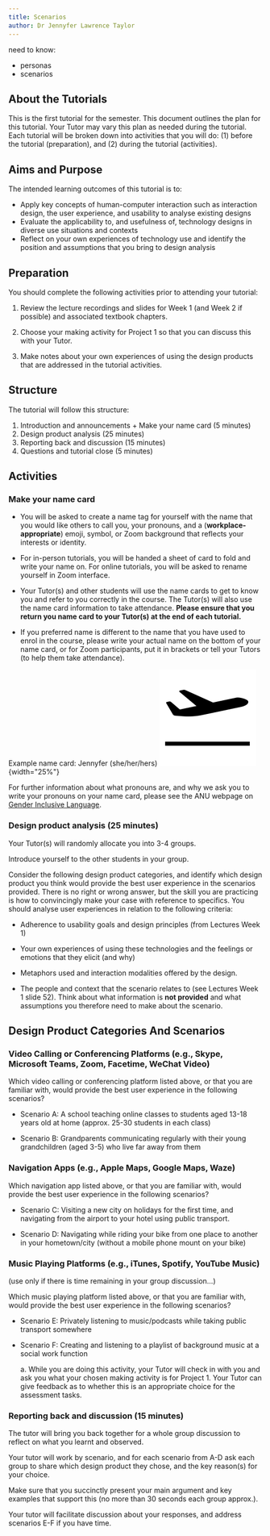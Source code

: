 ```yaml
---
title: Scenarios
author: Dr Jennyfer Lawrence Taylor
---
```


need to know:

- personas
- scenarios

## About the Tutorials

This is the first tutorial for the semester. This document outlines the
plan for this tutorial. Your Tutor may vary this plan as needed during
the tutorial. Each tutorial will be broken down into activities that you
will do: (1) before the tutorial (preparation), and (2) during the
tutorial (activities).

## Aims and Purpose

The intended learning outcomes of this tutorial is to:

- Apply key concepts of human-computer interaction such as interaction design, the user experience, and usability to analyse existing designs
- Evaluate the applicability to, and usefulness of, technology designs in diverse use situations and contexts
- Reflect on your own experiences of technology use and identify the position and assumptions that you bring to design analysis

## Preparation

You should complete the following activities prior to attending your
tutorial:

1.  Review the lecture recordings and slides for Week 1 (and Week 2 if
    possible) and associated textbook chapters.

2.  Choose your making activity for Project 1 so that you can discuss
    this with your Tutor.

3.  Make notes about your own experiences of using the design products
    that are addressed in the tutorial activities.

## Structure

The tutorial will follow this structure:

1. Introduction and announcements + Make your name card (5 minutes)
2. Design product analysis (25 minutes)
3. Reporting back and discussion (15 minutes)
4. Questions and tutorial close (5 minutes)

## Activities


### Make your name card

- You will be asked to create a name tag for yourself with the name that
  you would like others to call you, your pronouns, and a
  (**workplace-appropriate**) emoji, symbol, or Zoom background that
  reflects your interests or identity.

- For in-person tutorials, you will be handed a sheet of card to fold
  and write your name on. For online tutorials, you will be asked to
  rename yourself in Zoom interface.

- Your Tutor(s) and other students will use the name cards to get to
  know you and refer to you correctly in the course. The Tutor(s) will
  also use the name card information to take attendance. **Please ensure
  that you return you name card to your Tutor(s) at the end of each
  tutorial.**

- If you preferred name is different to the name that you have used to enrol in the course, please write your actual name on the bottom of your name card, or for Zoom participants, put it in brackets or tell your Tutors (to help them take attendance).

Example name card: Jennyfer (she/her/hers) 
![Take Off with solid fill](img/image2.svg){width="25%"}

For further information about what pronouns are, and why we ask you to write your pronouns on your name card, please see the ANU webpage on [Gender Inclusive Language](https://services.anu.edu.au/human-resources/respect-inclusion/gender-inclusive-language).

### Design product analysis (25 minutes)

Your Tutor(s) will randomly allocate you into 3-4 groups.

Introduce yourself to the other students in your group.

Consider the following design product categories, and identify which design product you think would provide the best user experience in the scenarios provided. There is no right or wrong answer, but the skill you are practicing is how to convincingly make your case with reference to specifics. You should analyse user experiences in relation to the following criteria:

- Adherence to usability goals and design principles (from Lectures Week 1)

- Your own experiences of using these technologies and the feelings or emotions that they elicit (and why)

- Metaphors used and interaction modalities offered by the design.

- The people and context that the scenario relates to (see Lectures Week 1 slide 52). Think about what information is **not provided** and what assumptions you therefore need to make about the scenario.

## Design Product Categories And Scenarios

### Video Calling or Conferencing Platforms (e.g., Skype, Microsoft Teams, Zoom, Facetime, WeChat Video)

Which video calling or conferencing platform listed above, or that you are familiar with, would provide the best user experience in the following scenarios?

- Scenario A: A school teaching online classes to students aged 13-18
  years old at home (approx. 25-30 students in each class)

- Scenario B: Grandparents communicating regularly with their young
  grandchildren (aged 3-5) who live far away from them

### Navigation Apps (e.g., Apple Maps, Google Maps, Waze)

Which navigation app listed above, or that you are familiar with, would
provide the best user experience in the following scenarios?

- Scenario C: Visiting a new city on holidays for the first time, and
  navigating from the airport to your hotel using public transport.

- Scenario D: Navigating while riding your bike from one place to
  another in your hometown/city (without a mobile phone mount on your
  bike)

### Music Playing Platforms (e.g., iTunes, Spotify, YouTube Music)

(use only if there is time remaining in your group discussion...)

Which music playing platform listed above, or that you are familiar
with, would provide the best user experience in the following scenarios?

- Scenario E: Privately listening to music/podcasts while taking public
  transport somewhere

- Scenario F: Creating and listening to a playlist of background music
  at a social work function

  a.  While you are doing this activity, your Tutor will check in with
      you and ask you what your chosen making activity is for Project 1.
      Your Tutor can give feedback as to whether this is an appropriate
      choice for the assessment tasks.

### Reporting back and discussion (15 minutes)

The tutor will bring you back together for a whole group discussion to reflect on what you learnt and observed.

Your tutor will work by scenario, and for each scenario from A-D ask each group to share which design product they chose, and the key reason(s) for your choice.

Make sure that you succinctly present your main argument and key examples that support this (no more than 30 seconds each group
approx.).

Your tutor will facilitate discussion about your responses, and address scenarios E-F if you have time.
